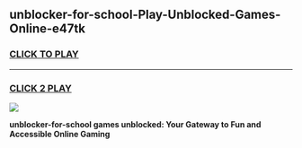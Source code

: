 
## unblocker-for-school-Play-Unblocked-Games-Online-e47tk
<h3>
<a href="https://premium76.site?title=unblocker-for-school&ref=25A">CLICK TO PLAY</a></h3>
<hr>

<h3>
<a href="https://premium76.site?title=unblocker-for-school&ref=25A">CLICK 2 PLAY</a>
  
</h3>

<a href="https://premium76.site?title=unblocker-for-school&ref=25A"><img src="https://clearcache.store/games.png"></a>


**unblocker-for-school games unblocked: Your Gateway to Fun and Accessible Online Gaming**
